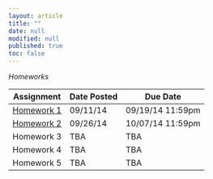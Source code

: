 ```yaml
---
layout: article
title: ""
date: null
modified: null
published: true
toc: false
---
```


*Homeworks*

Assignment | Date Posted | Due Date
---------- | ----------- | --------
[Homework 1](http://enee459c.github.io/homeworks/hw1.pdf) | 09/11/14         | 09/19/14 11:59pm     
[Homework 2](http://enee459c.github.io/homeworks/hw2.pdf) | 09/26/14         | 10/07/14 11:59pm     
Homework 3 | TBA         | TBA     
Homework 4 | TBA         | TBA
Homework 5 | TBA         | TBA

